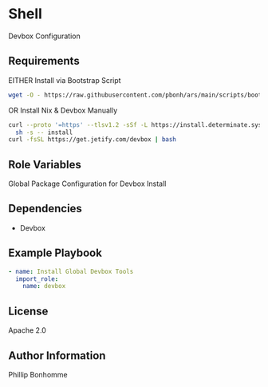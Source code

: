 Shell
=========

Devbox Configuration

Requirements
------------

EITHER
Install via Bootstrap Script
```bash
wget -O - https://raw.githubusercontent.com/pbonh/ars/main/scripts/bootstrap_devbox.sh | bash
```
OR
Install Nix & Devbox Manually
```bash
curl --proto '=https' --tlsv1.2 -sSf -L https://install.determinate.systems/nix | \
  sh -s -- install
curl -fsSL https://get.jetify.com/devbox | bash
```

Role Variables
--------------

Global Package Configuration for Devbox Install

Dependencies
------------

- Devbox

Example Playbook
----------------

```yaml
- name: Install Global Devbox Tools
  import_role:
    name: devbox
```

License
-------

Apache 2.0

Author Information
------------------

Phillip Bonhomme
